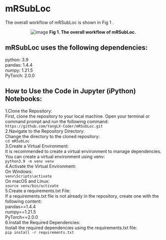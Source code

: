 # mRSubLoc
The overall workflow of mRSubLoc is shown in Fig 1
.<div align=center>![image](https://github.com/YangLX-Coder/mRSubLoc/blob/main/Data/Fig%201.png) **Fig 1. The overall workflow of mRSubLoc.**</div>
## mRSubLoc uses the following dependencies:<br>
python: 3.9<br>
pandas: 1.4.4<br>
numpy: 1.21.5<br>
PyTorch: 2.0.0<br>
## How to Use the Code in Jupyter (iPython) Notebooks:<br>
1.Clone the Repository:<br>
  First, clone the repository to your local machine. Open your terminal or command prompt and run the following command:<br>
  ```https://github.com/YangLX-Coder/mRSubLoc.git```<br>
2.Navigate to the Repository Directory:<br>
  Change the directory to the cloned repository:<br>
  ```cd mRSubLoc```<br>
3.Create a Virtual Environment:<br>
  It is recommended to create a virtual environment to manage dependencies. You can create a virtual environment using venv:<br>
 ```python3.9 -m venv venv```<br>
4.Activate the Virtual Environment:<br>
  On Windows:<br>
  ```venv\Scripts\activate```<br>
  On macOS and Linux:<br>
  ```source venv/bin/activate```<br>
5.Create a requirements.txt File:<br>
  If a requirements.txt file is not already in the repository, create one with the following content:<br>
  pandas==1.4.4<br>
  numpy==1.21.5<br>
  PyTorch==2.0.0<br>
6.Install the Required Dependencies:<br>
  Install the required dependencies using the requirements.txt file:<br>
  ```pip install -r requirements.txt```<br>
